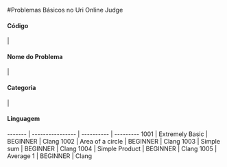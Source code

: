#Problemas Básicos no Uri Online Judge

<h4>Código</h4>  | <h4>Nome do Problema</h4> | <h4>Categoria</h4> | <h4>Linguagem</h4>
------- | ---------------- | ---------- | ---------
1001    | Extremely Basic  | BEGINNER   | Clang
1002    | Area of a circle | BEGINNER   | Clang
1003    | Simple sum       | BEGINNER   | Clang
1004    | Simple Product   | BEGINNER   | Clang
1005    | Average 1        | BEGINNER   | Clang